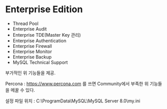 # Enterprise Edition
* Thread Pool
* Enterprise Audit
* Enterprise TDE(Master Key 관리)
* Enterprise Authentication
* Enterprise Firewall
* Enterprise Monitor
* Enterprise Backup
* MySQL Technical Support

부가적인 위 기능들을 제공. 

Percona : https://www.percona.com 를 쓰면 Community에서 부족한 위 기능들을 메꿀 수 있다.

설정 파일 위치 : C:\ProgramData\MySQL\MySQL Server 8.0\my.ini


